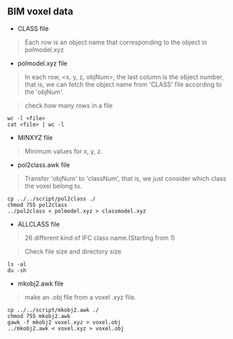 ## BIM voxel data

- CLASS file
> Each row is an object name that corresponding to the object in polmodel.xyz

- polmodel.xyz file
> In each row, <x, y, z, objNum>, the last column is the object number, that is, we can fetch the object name from 'CLASS' file according to the 'objNum'.

> check how many rows in a file
```
wc -l <file>
cat <file> | wc -l
```

- MINXYZ file
> Minimum values for x, y, z.

- pol2class.awk file
> Transfer 'objNum' to 'classNum', that is, we just consider which class the voxel belong to.
```
cp ../../script/pol2class ./
chmod 755 pol2class
../pol2class < polmodel.xyz > classmodel.xyz
```

- ALLCLASS file
> 26 different kind of IFC class name.(Starting from 1)

> Check file size and directory size
```
ls -al
du -sh
```

- mkobj2.awk file
> make an .obj file from a voxel .xyz file.
```
cp ../../script/mkobj2.awk ./
chmod 755 mkobj2.awk
gawk -f mkobj2 voxel.xyz > voxel.obj
../mkobj2.awk < voxel.xyz > voxel.obj
```


